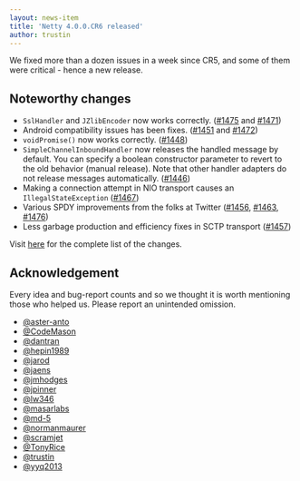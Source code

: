 ```yaml
---
layout: news-item
title: 'Netty 4.0.0.CR6 released'
author: trustin
---
```


We fixed more than a dozen issues in a week since CR5, and some of them were critical - hence a new release.

## Noteworthy changes

* `SslHandler` and `JZlibEncoder` now works correctly. ([#1475] and [#1471])
* Android compatibility issues has been fixes. ([#1451] and [#1472])
* `voidPromise()` now works correctly. ([#1448])
* `SimpleChannelInboundHandler` now releases the handled message by default. You can specify a boolean constructor parameter to revert to the old behavior (manual release).  Note that other handler adapters do not release messages automatically. ([#1446])
* Making a connection attempt in NIO transport causes an `IllegalStateException` ([#1467])
* Various SPDY improvements from the folks at Twitter ([#1456], [#1463], [#1476])
* Less garbage production and efficiency fixes in SCTP transport ([#1457])

Visit [here](https://github.com/netty/netty/issues?milestone=56&state=closed) for the complete list of the changes.

## Acknowledgement

Every idea and bug-report counts and so we thought it is worth mentioning those who helped us. Please report an unintended omission.

* [@aster-anto](https://github.com/aster-anto)
* [@CodeMason](https://github.com/CodeMason)
* [@dantran](https://github.com/dantran)
* [@hepin1989](https://github.com/hepin1989)
* [@jarod](https://github.com/jarod)
* [@jaens](https://github.com/jaens)
* [@jmhodges](https://github.com/jmhodges)
* [@jpinner](https://github.com/jpinner)
* [@lw346](https://github.com/lw346)
* [@masarlabs](https://github.com/masarlabs)
* [@md-5](https://github.com/md-5)
* [@normanmaurer](https://github.com/normanmaurer)
* [@scramjet](https://github.com/scramjet)
* [@TonyRice](https://github.com/TonyRice)
* [@trustin](https://github.com/trustin)
* [@yyq2013](https://github.com/yyq2013)

[#1446]: https://github.com/netty/netty/issues/1446
[#1448]: https://github.com/netty/netty/issues/1448
[#1451]: https://github.com/netty/netty/issues/1451
[#1456]: https://github.com/netty/netty/issues/1456
[#1457]: https://github.com/netty/netty/issues/1457
[#1463]: https://github.com/netty/netty/issues/1463
[#1467]: https://github.com/netty/netty/issues/1467
[#1471]: https://github.com/netty/netty/issues/1471
[#1472]: https://github.com/netty/netty/issues/1472
[#1475]: https://github.com/netty/netty/issues/1475
[#1476]: https://github.com/netty/netty/issues/1476
